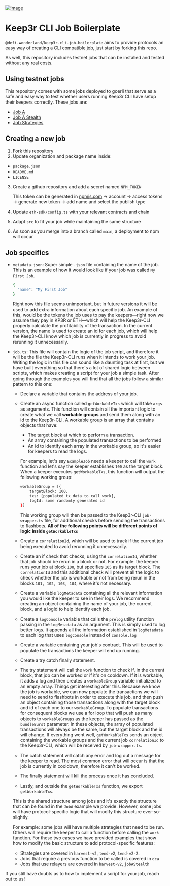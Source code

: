 [![image](https://img.shields.io/npm/v/@defi-wonderland/keep3r-cli-job-boilerplate.svg?style=flat-square)](https://www.npmjs.org/package/@defi-wonderland/keep3r-cli-job-boilerplate)

# Keep3r CLI Job Boilerplate

`@defi-wonderland/keep3r-cli-job-boilerplate` aims to provide protocols an easy way of creating a CLI compatible job, just start by forking this repo.

As well, this repository includes testnet jobs that can be installed and tested without any real costs.


## Using testnet jobs

This repository comes with some jobs deployed to goerli that serve as a safe and easy way to test whether users running Keep3r CLI have setup their keepers correctly. These jobs are:

- [Job A](https://github.com/defi-wonderland/keep3r-cli-job-boilerplate/blob/main/src/goerli/job-a/README.md)
- [Job A Stealth](https://github.com/defi-wonderland/keep3r-cli-job-boilerplate/blob/main/src/goerli/job-a-stealth/README.md)
- [Job Strategies](https://github.com/defi-wonderland/keep3r-cli-job-boilerplate/blob/main/src/goerli/job-strategies/README.md)


## Creating a new job

1. Fork this repository
2. Update organization and package name inside:
* `package.json`
* `README.md`
* `LICENSE`
3. Create a github repository and add a secret named `NPM_TOKEN`

    This token can be generated in [npmjs.com](https://www.npmjs.com) -> account -> access tokens -> generate new token -> add name and select the publish type
4. Update `eth-sdk/config.ts` with your relevant contracts and chain
5. Adapt `src` to fit your job while maintaining the same structure
6. As soon as you merge into a branch called `main`, a deployment to npm will occur



## Job specifics

- `metadata.json`: Super simple `.json` file containing the name of the job. This is an example of how it would look like if your job was called `My First Job`.
    
    ```bash
    {
      "name": "My First Job"
    }
    ```
    
    Right now this file seems unimportant, but in future versions it will be used to add extra information about each specific job. An example of this, would be the tokens the job uses to pay the keepers—right now we assume they pay in KP3R or ETH—which will help the Keep3r-CLI properly calculate the profitability of the transaction. In the current version, the name is used to create an id for each job, which will help the Keep3r-CLI know which job is currently in progress to avoid rerunning it unnecessarily. 
    
- `job.ts`: This file will contain the logic of the job script, and therefore it will be the file the Keep3r-CLI runs when it intends to work your job. Writing the logic in this file can sound like a daunting task at first, but we have built everything so that there's a lot of shared logic between scripts, which makes creating a script for your job a simple task. 
After going through the examples you will find that all the jobs follow a similar pattern to this one:
    - Declare a variable that contains the address of your job.
    - Create an async function called `getWorkableTxs` which will take `args` as arguments. This function will contain all the important logic to create what we call **workable groups** and send them along with an id to the Keep3r-CLI.
    A workable group is an array that contains objects that have:
        - The target block at which to perform a transaction.
        - An array containing the populated transactions to be performed
        - An id to identify each array in the workable group, so it's easier for keepers to read the logs.
        
        For example, let's say `ExampleJob` needs a keeper to call the `work` function and let's say the keeper establishes `100` as the target block. When a keeper executes `getWorkableTxs`, this function will output the following working group:
        
        ```bash
        workableGroup = [{
        	targetBlock: 100,
        	txs: [populated tx data to call work],
        	logId: some randomly generated id
        }]
        ```
        
        This working group will then be passed to the Keep3r-CLI `job-wrapper.ts` file, for additional checks before sending the transactions to flashbots.
        **All of the following points will be different points of logic inside `getWorkableTxs`**
        
    - Create a `correlationId`, which will be used to track if the current job being executed to avoid rerunning it unnecessarily.
    - Create an if check that checks, using the `correlationId`, whether that job should be rerun in a block or not. For example: the keeper runs your job at block `100`, but specifies `105` as its target block. The `correlationId` and this additional check will prevent all the logic to check whether the job is workable or not from being rerun in the blocks `101, 102, 103, 104`, where it's not necessary.
    - Create a variable `logMetadata` containing all the relevant information you would like the keeper to see in their logs. We recommend creating an object containing the name of your job, the current block, and a logId to help identify each job.
    - Create a `logConsole` variable that calls the `prelog` utility function passing in the `logMetadata` as an argument. This is simply used to log better logs. It appends all the information established in `logMetadata` to each log that uses `logConsole` instead of `console.log`
    - Create a variable containing your job's contract. This will be used to populate the transactions the keeper will end up running.
    - Create a try catch finally statement.
    - The try statement will call the `work` function to check if, in the current block, that job can be worked or if it's on cooldown. If it is workable, it adds a log and then creates a `workableGroup` variable initialized to an empty array.
    Things get interesting after this. Because we know the job is workable, we can now populate the transactions we will need to send to flashbots in order to execute this job, and then push an object containing those transactions along with the target block and id of each one to our `workableGroup`. 
    To populate transactions for consequent blocks we use a for loop that will push as many objects to `workableGroups` as the keeper has passed as the `bundleBurst` parameter. In these objects, the array of populated transactions will always be the same, but the target block and the id will change.
    If everything went well, `getWorkableTxs` sends an object containing the workable groups and the current job `correlationId` to the Keep3r-CLI, which will be received by `job-wrapper.ts`.
    - The catch statement will catch any error and log out a message for the keeper to read. The most common error that will occur is that the job is currently in cooldown, therefore it can't be worked.
    - The finally statement will kill the process once it has concluded.
    - Lastly, and outside the `getWorkableTxs` function, we export `getWorkableTxs`.
    
    This is the shared structure among jobs and it's exactly the structure that can be found in the `JobA` example we provide. However, some jobs will have protocol-specific logic that will modify this structure ever-so-slightly. 
    
    For example: some jobs will have multiple strategies that need to be run. Others will require the keeper to call a function before calling the `work` function. For these two cases we have provided examples that show how to modify the basic structure to add protocol-specific features:
    
    - Strategies are covered in `harvest-v2`, `tend-v2`, `tend-v2-2`.
    - Jobs that require a previous function to be called is covered in `dca`
    - Jobs that use relayers are covered in `harvest-v2`, `jobAStealth`

If you still have doubts as to how to implement a script for your job, reach out to us!
